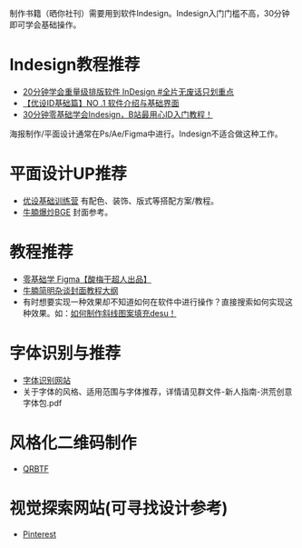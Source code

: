 制作书籍（晒你社刊）需要用到软件Indesign。Indesign入门门槛不高，30分钟即可学会基础操作。
# Indesign教程推荐
- [20分钟学会重量级排版软件 InDesign #全片无废话只划重点](https://www.bilibili.com/video/BV1jK4y1m7a9/?spm_id_from=333.999.0.0&vd_source=f5bba81ca8b73b2852e36b66ab1dc349)
- [【优设ID基础篇】NO .1 软件介绍与基础界面](https://www.bilibili.com/video/BV1mt411f7XL/?spm_id_from=333.788&vd_source=f5bba81ca8b73b2852e36b66ab1dc349)
- [30分钟零基础学会Indesign，B站最用心ID入门教程！](https://www.bilibili.com/video/BV1434y1y7zG/?spm_id_from=333.337.search-card.all.click&vd_source=f5bba81ca8b73b2852e36b66ab1dc349)

海报制作/平面设计通常在Ps/Ae/Figma中进行。Indesign不适合做这种工作。
# 平面设计UP推荐
- [优设基础训练营](https://space.bilibili.com/39990344/dynamic?spm_id_from=333.999.list.card_orig_author_uname.click)
有配色、装饰、版式等搭配方案/教程。
- [牛腩爆炒BGE](https://space.bilibili.com/13675443/dynamic)
封面参考。
# 教程推荐
- [零基础学 Figma【酸梅干超人出品】](https://www.bilibili.com/video/BV1fg411G7cs?p=2&vd_source=f5bba81ca8b73b2852e36b66ab1dc349)
- [牛腩简明杂谈封面教程大纲](https://t.bilibili.com/760572716180832275?spm_id_from=333.999.0.0)
- 有时想要实现一种效果却不知道如何在软件中进行操作？直接搜索如何实现这种效果。如：[如何制作斜线图案填充desu！](https://www.bilibili.com/read/cv8475506/)
# 字体识别与推荐
- [字体识别网站](https://www.likefont.com/)
- 关于字体的风格、适用范围与字体推荐，详情请见群文件-新人指南-洪荒创意字体包.pdf
# 风格化二维码制作
- [QRBTF](https://qrbtf.com/)
# 视觉探索网站(可寻找设计参考)
- [Pinterest](https://www.pinterest.com/)